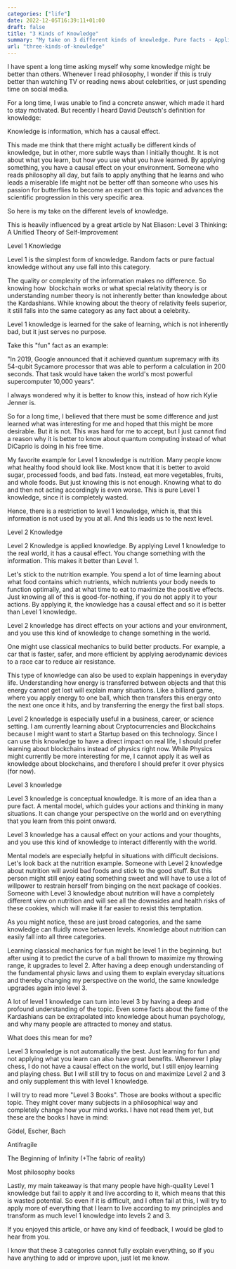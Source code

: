 ```yaml
---
categories: ["life"]
date: 2022-12-05T16:39:11+01:00
draft: false
title: "3 Kinds of Knowledge"
summary: "My take on 3 different kinds of knowledge. Pure facts - Applied Knowledge - Conceptual Knowledge."
url: "three-kinds-of-knowledge"
---
```


I have spent a long time asking myself why some knowledge might be better than others. Whenever I read philosophy, I wonder if this is truly better than watching TV or reading news about celebrities, or just spending time on social media.

For a long time, I was unable to find a concrete answer, which made it hard to stay motivated. But recently I heard David Deutsch's definition for knowledge:

Knowledge is information, which has a causal effect.

This made me think that there might actually be different kinds of knowledge, but in other, more subtle ways than I initially thought. It is not about what you learn, but how you use what you have learned. By applying something, you have a causal effect on your environment. Someone who reads philosophy all day, but fails to apply anything that he learns and who leads a miserable life might not be better off than someone who uses his passion for butterflies to become an expert on this topic and advances the scientific progression in this very specific area.

So here is my take on the different levels of knowledge.

This is heavily influenced by a great article by Nat Eliason: Level 3 Thinking: A Unified Theory of Self-Improvement

Level 1 Knowledge

Level 1 is the simplest form of knowledge. Random facts or pure factual knowledge without any use fall into this category.

The quality or complexity of the information makes no difference. So knowing how  blockchain works or what special relativity theory is or understanding number theory is not inherently better than knowledge about the Kardashians. While knowing about the theory of relativity feels superior, it still falls into the same category as any fact about a celebrity.

Level 1 knowledge is learned for the sake of learning, which is not inherently bad, but it just serves no purpose.

Take this "fun" fact as an example:

"In 2019, Google announced that it achieved quantum supremacy with its 54-qubit Sycamore processor that was able to perform a calculation in 200 seconds. That task would have taken the world's most powerful supercomputer 10,000 years".

I always wondered why it is better to know this, instead of how rich Kylie Jenner is.

So for a long time, I believed that there must be some difference and just learned what was interesting for me and hoped that this might be more desirable. But it is not. This was hard for me to accept, but I just cannot find a reason why it is better to know about quantum computing instead of what DiCaprio is doing in his free time.

My favorite example for Level 1 knowledge is nutrition. Many people know what healthy food should look like. Most know that it is better to avoid sugar, processed foods, and bad fats. Instead, eat more vegetables, fruits, and whole foods. But just knowing this is not enough. Knowing what to do and then not acting accordingly is even worse. This is pure Level 1 knowledge, since it is completely wasted.

Hence, there is a restriction to level 1 knowledge, which is, that this information is not used by you at all. And this leads us to the next level.

Level 2 Knowledge

Level 2 Knowledge is applied knowledge. By applying Level 1 knowledge to the real world, it has a causal effect. You change something with the information. This makes it better than Level 1.

Let's stick to the nutrition example. You spend a lot of time learning about what food contains which nutrients, which nutrients your body needs to function optimally, and at what time to eat to maximize the positive effects. Just knowing all of this is good-for-nothing, if you do not apply it to your actions. By applying it, the knowledge has a causal effect and so it is better than Level 1 knowledge.

Level 2 knowledge has direct effects on your actions and your environment, and you use this kind of knowledge to change something in the world.

One might use classical mechanics to build better products. For example, a car that is faster, safer, and more efficient by applying aerodynamic devices to a race car to reduce air resistance.

This type of knowledge can also be used to explain happenings in everyday life. Understanding how energy is transferred between objects and that this energy cannot get lost will explain many situations. Like a billiard game, where you apply energy to one ball, which then transfers this energy onto the next one once it hits, and by transferring the energy the first ball stops.

Level 2 knowledge is especially useful in a business, career, or science setting. I am currently learning about Cryptocurrencies and Blockchains because I might want to start a Startup based on this technology. Since I can use this knowledge to have a direct impact on real life, I should prefer learning about blockchains instead of physics right now. While Physics might currently be more interesting for me, I cannot apply it as well as knowledge about blockchains, and therefore I should prefer it over physics (for now).

Level 3 knowledge

Level 3 knowledge is conceptual knowledge. It is more of an idea than a pure fact. A mental model, which guides your actions and thinking in many situations. It can change your perspective on the world and on everything that you learn from this point onward.

Level 3 knowledge has a causal effect on your actions and your thoughts, and you use this kind of knowledge to interact differently with the world.

Mental models are especially helpful in situations with difficult decisions. Let's look back at the nutrition example. Someone with Level 2 knowledge about nutrition will avoid bad foods and stick to the good stuff. But this person might still enjoy eating something sweet and will have to use a lot of willpower to restrain herself from binging on the next package of cookies. Someone with Level 3 knowledge about nutrition will have a completely different view on nutrition and will see all the downsides and health risks of these cookies, which will make it far easier to resist this temptation.

As you might notice, these are just broad categories, and the same knowledge can fluidly move between levels. Knowledge about nutrition can easily fall into all three categories.

Learning classical mechanics for fun might be level 1 in the beginning, but after using it to predict the curve of a ball thrown to maximize my throwing range, it upgrades to level 2. After having a deep enough understanding of the fundamental physic laws and using them to explain everyday situations and thereby changing my perspective on the world, the same knowledge upgrades again into level 3.

A lot of level 1 knowledge can turn into level 3 by having a deep and profound understanding of the topic. Even some facts about the fame of the Kardashians can be extrapolated into knowledge about human psychology, and why many people are attracted to money and status.

What does this mean for me?

Level 3 knowledge is not automatically the best. Just learning for fun and not applying what you learn can also have great benefits. Whenever I play chess, I do not have a causal effect on the world, but I still enjoy learning and playing chess. But I will still try to focus on and maximize Level 2 and 3 and only supplement this with level 1 knowledge.

I will try to read more "Level 3 Books". Those are books without a specific topic. They might cover many subjects in a philosophical way and completely change how your mind works. I have not read them yet, but these are the books I have in mind:

Gödel, Escher, Bach

Antifragile

The Beginning of Infinity (+The fabric of reality)

Most philosophy books

Lastly, my main takeaway is that many people have high-quality Level 1 knowledge but fail to apply it and live according to it, which means that this is wasted potential. So even if it is difficult, and I often fail at this, I will try to apply more of everything that I learn to live according to my principles and transform as much level 1 knowledge into levels 2 and 3.

If you enjoyed this article, or have any kind of feedback, I would be glad to hear from you.

I know that these 3 categories cannot fully explain everything, so if you have anything to add or improve upon, just let me know.
